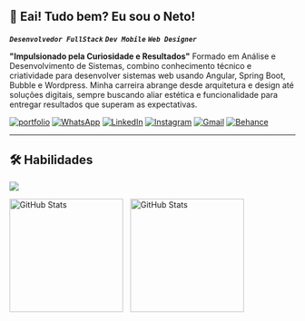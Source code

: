 ## 🚀 Eai! Tudo bem? Eu sou o Neto!

**_`Desenvolvedor FullStack`_** **_`Dev Mobile`_** **_`Web Designer`_**

<strong>"Impulsionado pela Curiosidade e Resultados"</strong>
Formado em Análise e Desenvolvimento de Sistemas, combino conhecimento técnico e criatividade para desenvolver sistemas web usando Angular, Spring Boot, Bubble e Wordpress. Minha carreira abrange desde arquitetura e design até soluções digitais, sempre buscando aliar estética e funcionalidade para entregar resultados que superam as expectativas.

[![portfolio](https://img.shields.io/badge/my_portfolio-F26419?style=for-the-badge&logo=ko-fi&logoColor=white)](http://deneto.com.br/) [![WhatsApp](https://img.shields.io/badge/WhatsApp-25D366?style=for-the-badge&logo=whatsapp&logoColor=white)](https://wa.me/5561986170964) [![LinkedIn](https://img.shields.io/badge/-LinkedIn-%230077B5?style=for-the-badge&logo=linkedin&logoColor=white)](https://www.linkedin.com/in/deneto) [![Instagram](https://img.shields.io/badge/-Instagram-%23E4405F?style=for-the-badge&logo=instagram&logoColor=white)](https://www.instagram.com/denetodev/) [![Gmail](https://img.shields.io/badge/Gmail-D14836?style=for-the-badge&logo=gmail&logoColor=white)](mailto:deneto.dev@gmail.com) [![Behance](https://img.shields.io/badge/-Behance-blue?style=for-the-badge&logo=behance&logoColor=white)](https://www.behance.net/deneto)

---

## 🛠️ Habilidades

<p>
  <a href="https://skillicons.dev">
    <img src="https://skillicons.dev/icons?i=wordpress,html,css,bootstrap,tailwind,js,typescript,java,angular,react,spring,firebase,postman,figma,photoshop" />
  </a>
</p>

<p>
  <img 
    align="left" 
    alt="GitHub Stats" 
    height="200" 
    style="padding-right: 10px;" 
    src="https://github-readme-stats.vercel.app/api?username=denetodev&show_icons=true&theme=github_dark_dimmed&include_all_commits=true&locale=pt-br" 
  />

<img 
      align="left" 
      alt="GitHub Stats" 
      height="200" 
      src="https://github-readme-stats.vercel.app/api/top-langs/?username=denetodev&theme=github_dark_dimmed&layout=compact&custom_title=Tecnologias&langs_count=9" 
  />
</p>
